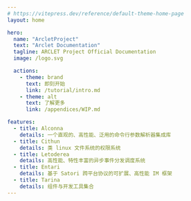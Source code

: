```yaml
---
# https://vitepress.dev/reference/default-theme-home-page
layout: home

hero:
  name: "ArcletProject"
  text: "Arclet Documentation"
  tagline: ARCLET Project Official Documentation
  image: /logo.svg

  actions:
    - theme: brand
      text: 即刻开始
      link: /tutorial/intro.md
    - theme: alt
      text: 了解更多
      link: /appendices/WIP.md

features:
  - title: Alconna
    details: 一个直观的、高性能、泛用的命令行参数解析器集成库
  - title: Cithun
    details: 类 linux 文件系统的权限系统
  - title: Letoderea
    details: 高性能、特性丰富的异步事件分发调度系统
  - title: Entari
    details: 基于 Satori 跨平台协议的可扩展、高性能 IM 框架
  - title: Tarina
    details: 组件与开发工具集合
---
```


